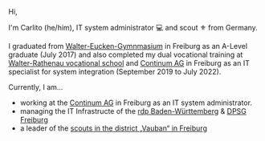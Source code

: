 Hi,

I'm Carlito (he/him), IT system administrator 💻 and scout ⚜️ from Germany.

I graduated from [Walter-Eucken-Gymnmasium](https://www.weg-freiburg.de) in Freiburg as an A-Level graduate (July 2017) and also completed my dual vocational training at [Walter-Rathenau vocational school](https://www.wara.de) and [Continum AG](https://continum.net) in Freiburg as an IT specialist for system integration (September 2019 to July 2022).

Currently, I am...

- working at the [Continum AG](https://continum.net) in Freiburg as an  IT system administrator.
- managing the IT Infrastructe of the [rdp Baden-Württemberg](https://rdp-bw.de) & [DPSG Freiburg](https://dpsg-freiburg.de)
- a leader of the [scouts in the district „Vauban“ in Freiburg](https://pfadfinder-vauban.de)
